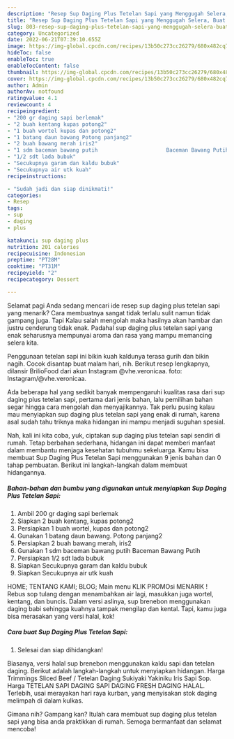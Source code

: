```yaml
---
description: "Resep Sup Daging Plus Tetelan Sapi yang Menggugah Selera, Buat Buka Puasa Lezat"
title: "Resep Sup Daging Plus Tetelan Sapi yang Menggugah Selera, Buat Buka Puasa Lezat"
slug: 803-resep-sup-daging-plus-tetelan-sapi-yang-menggugah-selera-buat-buka-puasa-lezat
category: Uncategorized
date: 2022-06-21T07:39:10.655Z
image: https://img-global.cpcdn.com/recipes/13b50c273cc26279/680x482cq70/sup-daging-plus-tetelan-sapi-foto-resep-utama.jpg
hideToc: false
enableToc: true
enableTocContent: false
thumbnail: https://img-global.cpcdn.com/recipes/13b50c273cc26279/680x482cq70/sup-daging-plus-tetelan-sapi-foto-resep-utama.jpg
cover: https://img-global.cpcdn.com/recipes/13b50c273cc26279/680x482cq70/sup-daging-plus-tetelan-sapi-foto-resep-utama.jpg
author: Admin
authorAv: notfound
ratingvalue: 4.1
reviewcount: 4
recipeingredient:
- "200 gr daging sapi berlemak"
- "2 buah kentang kupas potong2"
- "1 buah wortel kupas dan potong2"
- "1 batang daun bawang Potong panjang2"
- "2 buah bawang merah iris2"
- "1 sdm baceman bawang putih                      Baceman Bawang Putih"
- "1/2 sdt lada bubuk"
- "Secukupnya garam dan kaldu bubuk"
- "Secukupnya air utk kuah"
recipeinstructions:

- "Sudah jadi dan siap dinikmati!"
categories:
- Resep
tags:
- sup
- daging
- plus

katakunci: sup daging plus 
nutrition: 201 calories
recipecuisine: Indonesian
preptime: "PT28M"
cooktime: "PT31M"
recipeyield: "2"
recipecategory: Dessert

---
```



Selamat pagi Anda sedang mencari ide resep sup daging plus tetelan sapi yang menarik? Cara membuatnya sangat tidak terlalu sulit namun tidak gampang juga. Tapi Kalau salah mengolah maka hasilnya akan hambar dan justru cenderung tidak enak. Padahal sup daging plus tetelan sapi yang enak seharusnya mempunyai aroma dan rasa yang mampu memancing selera kita.


Penggunaan tetelan sapi ini bikin kuah kaldunya terasa gurih dan bikin nagih. Cocok disantap buat malam hari, nih. Berikut resep lengkapnya, dilansir BrilioFood dari akun Instagram @vhe.veronicaa. foto: Instagram/@vhe.veronicaa.

Ada beberapa hal yang sedikit banyak mempengaruhi kualitas rasa dari sup daging plus tetelan sapi, pertama dari jenis bahan, lalu pemilihan bahan segar hingga cara mengolah dan menyajikannya. Tak perlu pusing kalau mau menyiapkan sup daging plus tetelan sapi yang enak di rumah, karena asal sudah tahu triknya maka hidangan ini mampu menjadi suguhan spesial.


Nah, kali ini kita coba, yuk, ciptakan sup daging plus tetelan sapi sendiri di rumah. Tetap berbahan sederhana, hidangan ini dapat memberi manfaat dalam membantu menjaga kesehatan tubuhmu sekeluarga. Kamu bisa membuat Sup Daging Plus Tetelan Sapi menggunakan 9 jenis bahan dan 0 tahap pembuatan. Berikut ini langkah-langkah dalam membuat hidangannya.

<!--inarticleads1-->

##### Bahan-bahan dan bumbu yang digunakan untuk menyiapkan Sup Daging Plus Tetelan Sapi:

1. Ambil 200 gr daging sapi berlemak
1. Siapkan 2 buah kentang, kupas potong2
1. Persiapkan 1 buah wortel, kupas dan potong2
1. Gunakan 1 batang daun bawang. Potong panjang2
1. Persiapkan 2 buah bawang merah, iris2
1. Gunakan 1 sdm baceman bawang putih                      Baceman Bawang Putih
1. Persiapkan 1/2 sdt lada bubuk
1. Siapkan Secukupnya garam dan kaldu bubuk
1. Siapkan Secukupnya air utk kuah


HOME; TENTANG KAMI; BLOG; Main menu KLIK PROMOsi MENARIK ! Rebus sop tulang dengan menambahkan air lagi, masukkan juga wortel, kentang, dan buncis. Dalam versi aslinya, sup brenebon menggunakan daging babi sehingga kuahnya tampak mengilap dan kental. Tapi, kamu juga bisa merasakan yang versi halal, kok! 

<!--inarticleads2-->

##### Cara buat Sup Daging Plus Tetelan Sapi:


1. Selesai dan siap dihidangkan!

Biasanya, versi halal sup brenebon menggunakan kaldu sapi dan tetelan daging. Berikut adalah langkah-langkah untuk menyiapkan hidangan. Harga Trimmings Sliced Beef / Tetelan Daging Sukiyaki Yakiniku Iris Sapi Sop. Harga TETELAN SAPI DAGING SAPI DAGING FRESH DAGING HALAL. Terlebih, usai merayakan hari raya kurban, yang menyisakan stok daging melimpah di dalam kulkas. 

Gimana nih? Gampang kan? Itulah cara membuat sup daging plus tetelan sapi yang bisa anda praktikkan di rumah. Semoga bermanfaat dan selamat mencoba!
